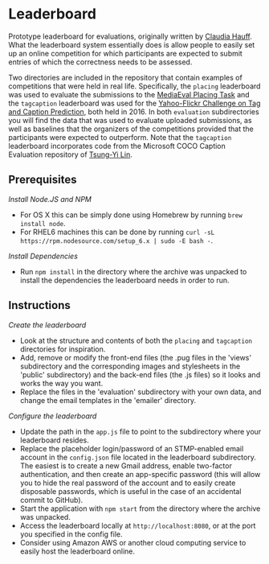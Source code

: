 # Leaderboard #

Prototype leaderboard for evaluations, originally written by [Claudia Hauff][1]. What the leaderboard system essentially does is allow people to easily set up an online competition for which participants are expected to submit entries of which the correctness needs to be assessed.

Two directories are included in the repository that contain examples of competitions that were held in real life. Specifically, the `placing` leaderboard was used to evaluate the submissions to the [MediaEval Placing Task][2] and the `tagcaption` leaderboard was used for the [Yahoo-Flickr Challenge on Tag and Caption Prediction][3], both held in 2016. In both `evaluation` subdirectories you will find the data that was used to evaluate uploaded submissions, as well as baselines that the organizers of the competitions provided that the participants were expected to outperform. Note that the `tagcaption` leaderboard incorporates code from the Microsoft COCO Caption Evaluation repository of [Tsung-Yi Lin][4].

## Prerequisites ##

*Install Node.JS and NPM*
+ For OS X this can be simply done using Homebrew by running `brew install node`.
+ For RHEL6 machines this can be done by running `curl -sL https://rpm.nodesource.com/setup_6.x | sudo -E bash -`.

*Install Dependencies*
+ Run `npm install` in the directory where the archive was unpacked to install the dependencies the leaderboard needs in order to run.

## Instructions ##

*Create the leaderboard*
+ Look at the structure and contents of both the `placing` and `tagcaption` directories for inspiration.
+ Add, remove or modify the front-end files (the .pug files in the 'views' subdirectory and the corresponding images and stylesheets in the 'public' subdirectory) and the back-end files (the .js files) so it looks and works the way you want.
+ Replace the files in the 'evaluation' subdirectory with your own data, and change the email templates in the 'emailer' directory.

*Configure the leaderboard*
+ Update the path in the `app.js` file to point to the subdirectory where your leaderboard resides.
+ Replace the placeholder login/password of an STMP-enabled email account in the `config.json` file located in the leaderboard subdirectory. The easiest is to create a new Gmail address, enable two-factor authentication, and then create an app-specific password (this will allow you to hide the real password of the account and to easily create disposable passwords, which is useful in the case of an accidental commit to GitHub).
+ Start the application with `npm start` from the directory where the archive was unpacked.
+ Access the leaderboard locally at `http://localhost:8080`, or at the port you specified in the config file.
+ Consider using Amazon AWS or another cloud computing service to easily host the leaderboard online.

[1]: https://github.com/chauff/MediaEvalLeaderboard
[2]: https://multimediacommons.wordpress.com/placing-task/
[3]: https://multimediacommons.wordpress.com/tag-caption-prediction-challenge/
[4]: https://github.com/tylin/coco-caption
